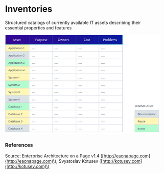 # Inventories

Structured catalogs of currently available IT assets describing their essential properties and features

![](../../.gitbook/assets/5b_inventories.jpg)

### References

Source: Enterprise Architecture on a Page v1.4 \([http://eaonapage.com](http://eaonapage.com)\), Svyatoslav Kotusev \([http://kotusev.com](http://kotusev.com)\)

